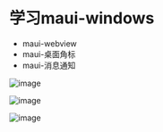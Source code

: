 # 学习maui-windows
- maui-webview
- maui-桌面角标
- maui-消息通知

![image](https://dimg04.c-ctrip.com/images/0v51312000a9dv3oj35AE.png)

![image](https://dimg04.c-ctrip.com/images/0v52k12000a9dvrw5D6BF.png)

![image](https://dimg04.c-ctrip.com/images/0v53l12000a9dv5zmA0AE.png)

